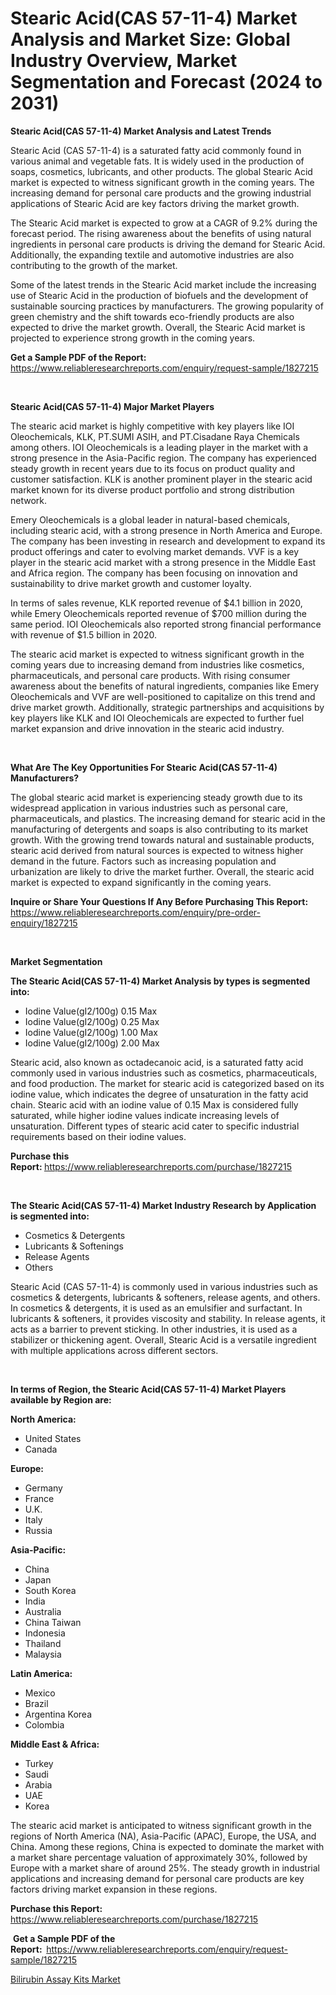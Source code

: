 <p><h1>Stearic Acid(CAS 57-11-4) Market Analysis and Market Size: Global Industry Overview, Market Segmentation and Forecast (2024 to 2031)</h1></p><p><strong>Stearic Acid(CAS 57-11-4) Market Analysis and Latest Trends</strong></p>
<p><p>Stearic Acid (CAS 57-11-4) is a saturated fatty acid commonly found in various animal and vegetable fats. It is widely used in the production of soaps, cosmetics, lubricants, and other products. The global Stearic Acid market is expected to witness significant growth in the coming years. The increasing demand for personal care products and the growing industrial applications of Stearic Acid are key factors driving the market growth.</p><p>The Stearic Acid market is expected to grow at a CAGR of 9.2% during the forecast period. The rising awareness about the benefits of using natural ingredients in personal care products is driving the demand for Stearic Acid. Additionally, the expanding textile and automotive industries are also contributing to the growth of the market.</p><p>Some of the latest trends in the Stearic Acid market include the increasing use of Stearic Acid in the production of biofuels and the development of sustainable sourcing practices by manufacturers. The growing popularity of green chemistry and the shift towards eco-friendly products are also expected to drive the market growth. Overall, the Stearic Acid market is projected to experience strong growth in the coming years.</p></p>
<p><strong>Get a Sample PDF of the Report:&nbsp;</strong> <a href="https://www.reliableresearchreports.com/enquiry/request-sample/1827215">https://www.reliableresearchreports.com/enquiry/request-sample/1827215</a></p>
<p>&nbsp;</p>
<p><strong>Stearic Acid(CAS 57-11-4) Major Market Players</strong></p>
<p><p>The stearic acid market is highly competitive with key players like IOI Oleochemicals, KLK, PT.SUMI ASIH, and PT.Cisadane Raya Chemicals among others. IOI Oleochemicals is a leading player in the market with a strong presence in the Asia-Pacific region. The company has experienced steady growth in recent years due to its focus on product quality and customer satisfaction. KLK is another prominent player in the stearic acid market known for its diverse product portfolio and strong distribution network. </p><p>Emery Oleochemicals is a global leader in natural-based chemicals, including stearic acid, with a strong presence in North America and Europe. The company has been investing in research and development to expand its product offerings and cater to evolving market demands. VVF is a key player in the stearic acid market with a strong presence in the Middle East and Africa region. The company has been focusing on innovation and sustainability to drive market growth and customer loyalty.</p><p>In terms of sales revenue, KLK reported revenue of $4.1 billion in 2020, while Emery Oleochemicals reported revenue of $700 million during the same period. IOI Oleochemicals also reported strong financial performance with revenue of $1.5 billion in 2020.</p><p>The stearic acid market is expected to witness significant growth in the coming years due to increasing demand from industries like cosmetics, pharmaceuticals, and personal care products. With rising consumer awareness about the benefits of natural ingredients, companies like Emery Oleochemicals and VVF are well-positioned to capitalize on this trend and drive market growth. Additionally, strategic partnerships and acquisitions by key players like KLK and IOl Oleochemicals are expected to further fuel market expansion and drive innovation in the stearic acid industry.</p></p>
<p>&nbsp;</p>
<p><strong>What Are The Key Opportunities For Stearic Acid(CAS 57-11-4) Manufacturers?</strong></p>
<p><p>The global stearic acid market is experiencing steady growth due to its widespread application in various industries such as personal care, pharmaceuticals, and plastics. The increasing demand for stearic acid in the manufacturing of detergents and soaps is also contributing to its market growth. With the growing trend towards natural and sustainable products, stearic acid derived from natural sources is expected to witness higher demand in the future. Factors such as increasing population and urbanization are likely to drive the market further. Overall, the stearic acid market is expected to expand significantly in the coming years.</p></p>
<p><strong>Inquire or Share Your Questions If Any Before Purchasing This Report:</strong> <a href="https://www.reliableresearchreports.com/enquiry/pre-order-enquiry/1827215">https://www.reliableresearchreports.com/enquiry/pre-order-enquiry/1827215</a></p>
<p>&nbsp;</p>
<p><strong>Market Segmentation</strong></p>
<p><strong>The Stearic Acid(CAS 57-11-4) Market Analysis by types is segmented into:</strong></p>
<p><ul><li>Iodine Value(gI2/100g) 0.15 Max</li><li>Iodine Value(gI2/100g) 0.25 Max</li><li>Iodine Value(gI2/100g) 1.00 Max</li><li>Iodine Value(gI2/100g) 2.00 Max</li></ul></p>
<p><p>Stearic acid, also known as octadecanoic acid, is a saturated fatty acid commonly used in various industries such as cosmetics, pharmaceuticals, and food production. The market for stearic acid is categorized based on its iodine value, which indicates the degree of unsaturation in the fatty acid chain. Stearic acid with an iodine value of 0.15 Max is considered fully saturated, while higher iodine values indicate increasing levels of unsaturation. Different types of stearic acid cater to specific industrial requirements based on their iodine values.</p></p>
<p><strong>Purchase this Report:&nbsp;</strong><a href="https://www.reliableresearchreports.com/purchase/1827215">https://www.reliableresearchreports.com/purchase/1827215</a></p>
<p>&nbsp;</p>
<p><strong>The Stearic Acid(CAS 57-11-4) Market Industry Research by Application is segmented into:</strong></p>
<p><ul><li>Cosmetics & Detergents</li><li>Lubricants & Softenings</li><li>Release Agents</li><li>Others</li></ul></p>
<p><p>Stearic Acid (CAS 57-11-4) is commonly used in various industries such as cosmetics & detergents, lubricants & softeners, release agents, and others. In cosmetics & detergents, it is used as an emulsifier and surfactant. In lubricants & softeners, it provides viscosity and stability. In release agents, it acts as a barrier to prevent sticking. In other industries, it is used as a stabilizer or thickening agent. Overall, Stearic Acid is a versatile ingredient with multiple applications across different sectors.</p></p>
<p>&nbsp;</p>
<p><strong>In terms of Region, the Stearic Acid(CAS 57-11-4) Market Players available by Region are:</strong></p>
<p>
    <p> <strong> North America: </strong>
        <ul>
            <li>United States</li>
            <li>Canada</li>
        </ul>
        </p> 
    <p> <strong> Europe: </strong>
        <ul>
            <li>Germany</li>
            <li>France</li>
            <li>U.K.</li>
            <li>Italy</li>
            <li>Russia</li>
        </ul>
        </p> 
    <p> <strong> Asia-Pacific: </strong>
        <ul>
            <li>China</li>
            <li>Japan</li>
            <li>South Korea</li>
            <li>India</li>
            <li>Australia</li>
            <li>China Taiwan</li>
            <li>Indonesia</li>
            <li>Thailand</li>
            <li>Malaysia</li>
        </ul>
        </p> 
    <p> <strong> Latin America: </strong>
        <ul>
            <li>Mexico</li>
            <li>Brazil</li>
            <li>Argentina Korea</li>
            <li>Colombia</li>
        </ul>
        </p> 
    <p> <strong> Middle East & Africa: </strong>
        <ul>
            <li>Turkey</li>
            <li>Saudi</li>
            <li>Arabia</li>
            <li>UAE</li>
            <li>Korea</li>
        </ul>
    </p>
    </p>
<p><p>The stearic acid market is anticipated to witness significant growth in the regions of North America (NA), Asia-Pacific (APAC), Europe, the USA, and China. Among these regions, China is expected to dominate the market with a market share percentage valuation of approximately 30%, followed by Europe with a market share of around 25%. The steady growth in industrial applications and increasing demand for personal care products are key factors driving market expansion in these regions.</p></p>
<p><strong>Purchase this Report: </strong><a href="https://www.reliableresearchreports.com/purchase/1827215">https://www.reliableresearchreports.com/purchase/1827215</a></p>
<p>&nbsp;<strong>Get a Sample PDF of the Report:&nbsp;&nbsp;</strong><a href="https://www.reliableresearchreports.com/enquiry/request-sample/1827215">https://www.reliableresearchreports.com/enquiry/request-sample/1827215</a></p>
<p><strong></strong></p>
<p><p><a href="https://circular-yam-9b9.notion.site/Bilirubin-Assay-Kits-Market-Size-Market-Share-and-Global-Market-Analysis-Report-2024-2031-e01be50f154d405aa2ef77a5a5464026">Bilirubin Assay Kits Market</a></p></p>